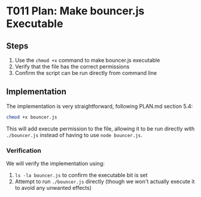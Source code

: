 # T011 Plan: Make bouncer.js Executable

## Steps
1. Use the `chmod +x` command to make bouncer.js executable
2. Verify that the file has the correct permissions
3. Confirm the script can be run directly from command line

## Implementation
The implementation is very straightforward, following PLAN.md section 5.4:

```bash
chmod +x bouncer.js
```

This will add execute permission to the file, allowing it to be run directly with `./bouncer.js` 
instead of having to use `node bouncer.js`.

### Verification
We will verify the implementation using:
1. `ls -la bouncer.js` to confirm the executable bit is set
2. Attempt to run `./bouncer.js` directly (though we won't actually execute it to avoid any unwanted effects)